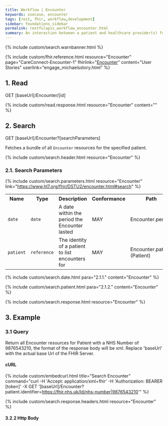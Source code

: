 ```yaml
---
title: Workflow | Encounter
keywords: usecase, encounter
tags: [rest, fhir, workflow,development]
sidebar: foundations_sidebar
permalink: restfulapis_workflow_encounter.html
summary: An interaction between a patient and healthcare provider(s) for the purpose of providing healthcare service(s) or assessing the health status of a patient.
---
```

{% include custom/search.warnbanner.html %}

{% include custom/fhir.reference.html resource="Encounter" page="CareConnect-Encounter-1" fhirlink="[Encounter](https://www.hl7.org/fhir/DSTU2/encounter.html)" content="User Stories" userlink="engage_michaelsstory.html" %}

## 1. Read ##

<div markdown="span" class="alert alert-success" role="alert">
GET [baseUrl]/Encounter/[id]</div>

{% include custom/read.response.html resource="Encounter" content="" %}

## 2. Search ##

<div markdown="span" class="alert alert-success" role="alert">
GET [baseUrl]/Encounter?[searchParameters]</div>

Fetches a bundle of all `Encounter` resources for the specified patient.

{% include custom/search.header.html resource="Encounter" %}

### 2.1. Search Parameters ###

{% include custom/search.parameters.html resource="Encounter"     link="https://www.hl7.org/fhir/DSTU2/encounter.html#search" %}


<table style="min-width:100%;width:100%">
<tr id="clinical">
    <th style="width:10%;">Name</th>
    <th style="width:15%;">Type</th>
    <th style="width:40%;">Description</th>
    <th style="width:5%;">Conformance</th>
    <th style="width:30%;">Path</th>
</tr>
<tr>
    <td><code class="highlighter-rouge">date</code></td>
    <td><code class="highlighter-rouge">date</code></td>
    <td>A date within the period the Encounter lasted</td>
    <td>MAY</td>
    <td>Encounter.period</td>
</tr>
<tr>
    <td><code class="highlighter-rouge">patient</code></td>
    <td><code class="highlighter-rouge">reference</code></td>
    <td>The identity of a patient to list encounters for</td>
    <td>MAY</td>
    <td>Encounter.patient <br>(Patient)</td>
</tr>
</table>

<!--
Systems SHOULD support the following search combinations:

 * patient
 -->

{% include custom/search.date.html para="2.1.1." content="Encounter" %}

{% include custom/search.patient.html para="2.1.2." content="Encounter" %}

{% include custom/search.response.html resource="Encounter" %}

## 3. Example ##

### 3.1 Query ###
Return all Encounter resources for Patient with a NHS Number of 9876543210, the format of the response body will be xml. Replace 'baseUrl' with the actual base Url of the FHIR Server.

#### cURL ####

{% include custom/embedcurl.html title="Search Encounter" command="curl -H 'Accept: application/xml+fhir' -H 'Authorization: BEARER [token]' -X GET  '[baseUrl]/Encounter?patient.identifier=https://fhir.nhs.uk/Id/nhs-number|9876543210'" %}

{% include custom/search.response.headers.html resource="Encounter" %}

#### 3.2.2 Http Body ####

<script src="https://gist.github.com/KevinMayfield/cee6d67c0cd3289b22d3e299c77b85f1.js"></script>
